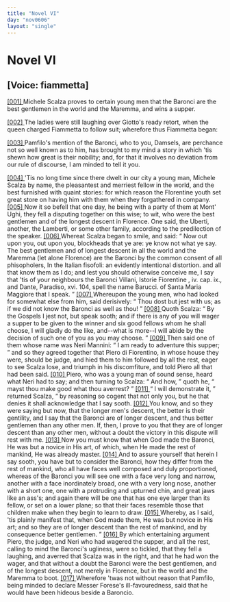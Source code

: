 ```yaml
---
title: "Novel VI"
day: "nov0606"
layout: "single"
---
```

<div id="nov0606" type="novella" who="fiammetta">
 <h1>
  Novel VI
 </h1>
 <p>
  <h2>
   [Voice: fiammetta]
  </h2>
 </p>
 <argument>
  <p>
   <a href="{{ site.baseurl }}itDecameron/nov0606#p06060001">
    [001]
   </a>
   Michele Scalza proves to certain young men that the
Baronci are the best gentlemen in the world and the Maremma, and wins a
supper.
  </p>
 </argument>
 <div3 type="commentary" who="author">
  <p>
   <a href="{{ site.baseurl }}itDecameron/nov0606#p06060002">
    [002]
   </a>
   The
   ladies were still laughing over Giotto's
	ready retort, when the queen charged Fiammetta to follow suit; wherefore thus Fiammetta
	began:
  </p>
 </div3>
 <div3 type="commentary" who="fiammetta">
  <p>
   <a href="{{ site.baseurl }}itDecameron/nov0606#p06060003">
    [003]
   </a>
   Pamfilo's mention of the
	Baronci, who to you, Damsels, are perchance not so well known as to him, has brought to my
	mind a story in which 'tis shewn how great is their nobility; and, for that it involves no
	deviation from our rule of discourse, I am minded to tell it you.
  </p>
 </div3>
 <p>
  <a href="{{ site.baseurl }}itDecameron/nov0606#p06060004">
   [004]
  </a>
  'Tis no long time
since there dwelt in our city a young man,
 Michele Scalza by name, the
pleasantest and merriest fellow in the
 world, and the best furnished with
quaint stories: for which reason
 the Florentine youth set great store on
having him with them when
 they forgathered in company.
  <a href="{{ site.baseurl }}itDecameron/nov0606#p06060005">
   [005]
  </a>
  Now it so befell
that one day, he
 being with a party of them at Mont' Ughi, they fell a
disputing
 together on this wise; to wit, who were the best gentlemen and
of
 the longest descent in Florence. One said, the Uberti, another, the
Lamberti, or some other family, according to the predilection of the
speaker.
  <a href="{{ site.baseurl }}itDecameron/nov0606#p06060006">
   [006]
  </a>
  Whereat Scalza began to smile, and said:
  <q direct="unspecified">
   Now out
 upon you, out
upon you, blockheads that ye are: ye know not what
 ye say. The best
gentlemen and of longest descent in all the world
 and the Maremma (let
alone Florence) are the Baronci by the
 common consent of all
phisopholers,
   <note>
    In the Italian
    fisofoli:
    an
evidently intentional distortion.
   </note>
   and all that know them as I
 do;
and lest you should otherwise conceive me, I say that 'tis of
 your
neighbours the Baronci
   <note>
    Villani,
    Istorie
Fiorentine
    , iv.
 cap.
 ix., and Dante,
    Paradiso,
    xvi. 104,
 spell the name Barucci.
   </note>
   of
Santa Maria Maggiore that I speak.
  </q>
  <a href="{{ site.baseurl }}itDecameron/nov0606#p06060007">
   [007]
  </a>
  Whereupon the young men,
who had looked for somewhat else from
 him, said derisively:
  <q direct="unspecified">
   Thou dost
but jest with us; as if we did not
 know the Baronci as well as thou!
  </q>
  <a href="{{ site.baseurl }}itDecameron/nov0606#p06060008">
   [008]
  </a>
  Quoth Scalza:
  <q direct="unspecified">
   By the Gospels
 I jest not, but speak sooth; and if there
is any of you will wager a
 supper to be given to the winner and six good
fellows whom he
 shall choose, I will gladly do the like, and--what is
more--I will
 abide by the decision of such one of you as you may
choose.
  </q>
  <a href="{{ site.baseurl }}itDecameron/nov0606#p06060009">
   [009]
  </a>
  Then
 said one of them whose name was Neri Mannini:
  <q direct="unspecified">
   I am
ready to
 adventure this supper;
  </q>
  and so they agreed together that Piero
di
 Fiorentino, in whose house they were, should be judge, and hied them
to him followed by all the rest, eager to see Scalza lose, and triumph
 in
his discomfiture, and told Piero all that had been said.
  <a href="{{ site.baseurl }}itDecameron/nov0606#p06060010">
   [010]
  </a>
  Piero, who
 was a
young man of sound sense, heard what Neri had to say; and
 then turning to
Scalza:
  <q direct="unspecified">
   And how,
  </q>
  quoth he,
  <q direct="unspecified">
   mayst thou make
 good what thou
averrest?
  </q>
  <a href="{{ site.baseurl }}itDecameron/nov0606#p06060011">
   [011]
  </a>
  <q direct="unspecified">
   I will demonstrate it,
  </q>
  returned
 Scalza,
  <q direct="unspecified">
   by
reasoning so cogent that not only you, but he that denies
 it shall
acknowledge that I say sooth.
   <a href="{{ site.baseurl }}itDecameron/nov0606#p06060012">
    [012]
   </a>
   You know, and so they were
 saying but now,
that the longer men's descent, the better is their
 gentility, and I say
that the Baronci are of longer descent, and thus
 better gentlemen than any
other men. If, then, I prove to you that
 they are of longer descent than
any other men, without a doubt the
 victory in this dispute will rest with
me.
   <a href="{{ site.baseurl }}itDecameron/nov0606#p06060013">
    [013]
   </a>
   Now you must know that
 when God made the Baronci, He was but a novice
in His art, of
 which, when He made the rest of mankind, He was already
master.
   <a href="{{ site.baseurl }}itDecameron/nov0606#p06060014">
    [014]
   </a>
   And to assure yourself that herein I say sooth, you have but to
consider
 the Baronci, how they differ from the rest of mankind, who all
have faces well composed and duly proportioned, whereas of the
 Baronci you
will see one with a face very long and narrow, another
 with a face
inordinately broad, one with a very long nose, another
 with a short one,
one with a protruding and upturned chin, and
 great jaws like an ass's; and
again there will be one that has one eye
 larger than its fellow, or set on
a lower plane; so that their faces
 resemble those that children make when
they begin to learn to draw.
   <a href="{{ site.baseurl }}itDecameron/nov0606#p06060015">
    [015]
   </a>
   Whereby, as I said, 'tis plainly manifest
that, when God made them,
 He was but novice in His art; and so they are of
longer descent
 than the rest of mankind, and by consequence better
gentlemen.
  </q>
  <a href="{{ site.baseurl }}itDecameron/nov0606#p06060016">
   [016]
  </a>
  By which entertaining argument Piero, the judge, and Neri
who had
 wagered the supper, and all the rest, calling to mind the
Baronci's
  ugliness, were so tickled, that they fell a laughing,
and averred that
 Scalza was in the right, and that he had won the wager,
and that
 without a doubt the Baronci were the best gentlemen, and of the
longest descent, not merely in Florence, but in the world and the
 Maremma
to boot.
  <a href="{{ site.baseurl }}itDecameron/nov0606#p06060017">
   [017]
  </a>
  Wherefore 'twas not without reason that
 Pamfilo, being minded to
declare Messer Forese's ill-favouredness,
 said that he would have been
hideous beside a Baroncio.
 </p>
</div>
